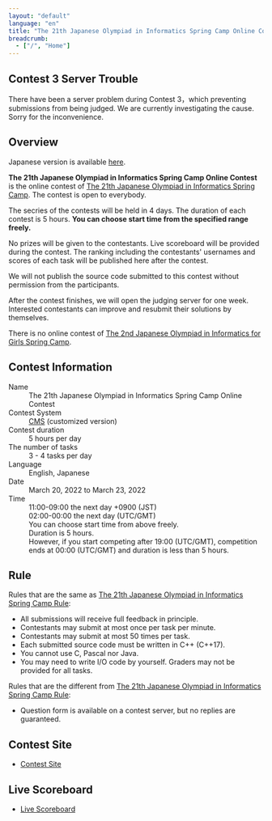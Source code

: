 ```yaml
---
layout: "default"
language: "en"
title: "The 21th Japanese Olympiad in Informatics Spring Camp Online Contest"
breadcrumb:
  - ["/", "Home"]
---
```


## Contest 3 Server Trouble
There have been a server problem during Contest 3，which preventing submissions from being judged. We are currently investigating the cause. Sorry for the inconvenience.

## Overview

Japanese version is available [here](./index.html).

**The 21th Japanese Olympiad in Informatics Spring Camp Online Contest** is the online contest of [The 21th Japanese Olympiad in Informatics Spring Camp](https://www.ioi-jp.org/camp/2022/2022-sp_camp-rules.html).
The contest is open to everybody.

The secries of the contests will be held in 4 days. The duration of each contest is 5 hours. **You can choose start time from the specified range freely.**

No prizes will be given to the contestants. Live scoreboard will be provided during the contest. The ranking including the contestants' usernames and scores of each task will be published here after the contest.

We will not publish the source code submitted to this contest without permission from the participants.

After the contest finishes, we will open the judging server for one week. Interested contestants can improve and resubmit their solutions by themselves.

There is no online contest of [The 2nd Japanese Olympiad in Informatics for Girls Spring Camp](https://www.ioi-jp.org/joig-camp/2022/2022-joig-sp_camp-rules.html).

## Contest Information

<dl>
  <dt>Name</dt>
    <dd>The 21th Japanese Olympiad in Informatics Spring Camp Online Contest</dd>

  <dt>Contest System</dt>
  <dd>
  <a href="https://github.com/cms-dev/cms/">CMS</a> (customized version)
  </dd>

  <dt>Contest duration</dt>
  <dd>5 hours per day</dd>

  <dt>The number of tasks</dt>
  <dd>3 - 4 tasks per day</dd>

  <dt>Language</dt>
  <dd>English, Japanese</dd>

  <dt>Date</dt>
  <dd>March 20, 2022 to March 23, 2022</dd>

  <dt>Time</dt>
  <dd>11:00-09:00 the next day +0900 (JST)</dd>
  <dd>02:00-00:00 the next day (UTC/GMT)</dd>
  <dd>You can choose start time from above freely.</dd>
  <dd>Duration is 5 hours.</dd>
  <dd>However, if you start competing after 19:00 (UTC/GMT), competition ends at 00:00 (UTC/GMT) and duration is less than 5 hours.</dd>
</dl>

## Rule

Rules that are the same as [The 21th Japanese Olympiad in Informatics Spring Camp Rule](https://www.ioi-jp.org/camp/2022/2022-sp_camp-rules.html):

- All submissions will receive full feedback in principle.
- Contestants may submit at most once per task per minute.
- Contestants may submit at most 50 times per task.
- Each submitted source code must be written in C++ (C++17).
- You cannot use C, Pascal nor Java.
- You may need to write I/O code by yourself. Graders may not be provided for all tasks.

Rules that are the different from [The 21th Japanese Olympiad in Informatics Spring Camp Rule](https://www.ioi-jp.org/camp/2022/2022-sp_camp-rules.html):

- Question form is available on a contest server, but no replies are guaranteed.

## Contest Site

- [Contest Site](https://cms.ioi-jp.org)

## Live Scoreboard

- [Live Scoreboard](https://ranking.cms.ioi-jp.org)